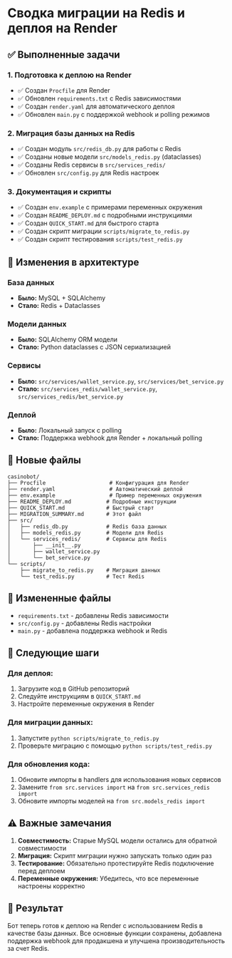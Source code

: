 # Сводка миграции на Redis и деплоя на Render

## ✅ Выполненные задачи

### 1. Подготовка к деплою на Render
- ✅ Создан `Procfile` для Render
- ✅ Обновлен `requirements.txt` с Redis зависимостями
- ✅ Создан `render.yaml` для автоматического деплоя
- ✅ Обновлен `main.py` с поддержкой webhook и polling режимов

### 2. Миграция базы данных на Redis
- ✅ Создан модуль `src/redis_db.py` для работы с Redis
- ✅ Созданы новые модели `src/models_redis.py` (dataclasses)
- ✅ Созданы Redis сервисы в `src/services_redis/`
- ✅ Обновлен `src/config.py` для Redis настроек

### 3. Документация и скрипты
- ✅ Создан `env.example` с примерами переменных окружения
- ✅ Создан `README_DEPLOY.md` с подробными инструкциями
- ✅ Создан `QUICK_START.md` для быстрого старта
- ✅ Создан скрипт миграции `scripts/migrate_to_redis.py`
- ✅ Создан скрипт тестирования `scripts/test_redis.py`

## 🔄 Изменения в архитектуре

### База данных
- **Было:** MySQL + SQLAlchemy
- **Стало:** Redis + Dataclasses

### Модели данных
- **Было:** SQLAlchemy ORM модели
- **Стало:** Python dataclasses с JSON сериализацией

### Сервисы
- **Было:** `src/services/wallet_service.py`, `src/services/bet_service.py`
- **Стало:** `src/services_redis/wallet_service.py`, `src/services_redis/bet_service.py`

### Деплой
- **Было:** Локальный запуск с polling
- **Стало:** Поддержка webhook для Render + локальный polling

## 📁 Новые файлы

```
casinobot/
├── Procfile                    # Конфигурация для Render
├── render.yaml                 # Автоматический деплой
├── env.example                 # Пример переменных окружения
├── README_DEPLOY.md           # Подробные инструкции
├── QUICK_START.md             # Быстрый старт
├── MIGRATION_SUMMARY.md       # Этот файл
├── src/
│   ├── redis_db.py            # Redis база данных
│   ├── models_redis.py        # Модели для Redis
│   └── services_redis/        # Сервисы для Redis
│       ├── __init__.py
│       ├── wallet_service.py
│       └── bet_service.py
└── scripts/
    ├── migrate_to_redis.py    # Миграция данных
    └── test_redis.py          # Тест Redis
```

## 🔧 Измененные файлы

- `requirements.txt` - добавлены Redis зависимости
- `src/config.py` - добавлены Redis настройки
- `main.py` - добавлена поддержка webhook и Redis

## 🚀 Следующие шаги

### Для деплоя:
1. Загрузите код в GitHub репозиторий
2. Следуйте инструкциям в `QUICK_START.md`
3. Настройте переменные окружения в Render

### Для миграции данных:
1. Запустите `python scripts/migrate_to_redis.py`
2. Проверьте миграцию с помощью `python scripts/test_redis.py`

### Для обновления кода:
1. Обновите импорты в handlers для использования новых сервисов
2. Замените `from src.services import` на `from src.services_redis import`
3. Обновите импорты моделей на `from src.models_redis import`

## ⚠️ Важные замечания

1. **Совместимость:** Старые MySQL модели остались для обратной совместимости
2. **Миграция:** Скрипт миграции нужно запускать только один раз
3. **Тестирование:** Обязательно протестируйте Redis подключение перед деплоем
4. **Переменные окружения:** Убедитесь, что все переменные настроены корректно

## 🎯 Результат

Бот теперь готов к деплою на Render с использованием Redis в качестве базы данных. Все основные функции сохранены, добавлена поддержка webhook для продакшена и улучшена производительность за счет Redis.
